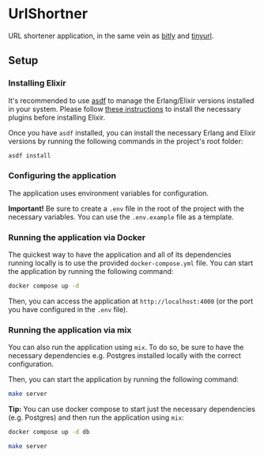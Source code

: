 # UrlShortner

URL shortener application, in the same vein as [bitly](https://bitly.com/) and [tinyurl](https://tinyurl.com/app).

## Setup

### Installing Elixir

It's recommended to use [asdf](https://asdf-vm.com/guide/getting-started.html) to manage the Erlang/Elixir versions installed in
your system. Please follow [these instructions](https://www.pluralsight.com/guides/installing-elixir-erlang-with-asdf) to install
the necessary plugins before installing Elixir.

Once you have `asdf` installed, you can install the necessary Erlang and Elixir versions by running the following commands in the project's root folder:

```bash
asdf install
```

### Configuring the application

The application uses environment variables for configuration.

**Important!** Be sure to create a `.env` file in the root of the project with the necessary variables. You can use the `.env.example` file as a template.


### Running the application via Docker

The quickest way to have the application and all of its dependencies running locally is to use the provided `docker-compose.yml` file. You can start the application by running the following command:

```bash
docker compose up -d
```

Then, you can access the application at `http://localhost:4000` (or the port you have configured in the `.env` file).

### Running the application via mix

You can also run the application using `mix`. To do so, be sure to have the necessary dependencies e.g. Postgres installed locally with the correct configuration.

Then, you can start the application by running the following command:

```bash
make server
```

**Tip:** You can use docker compose to start just the necessary dependencies (e.g. Postgres) and then run the application using `mix`:


```bash
docker compose up -d db

make server
```
